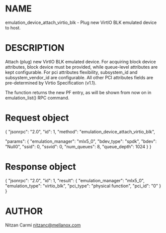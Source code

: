 # NAME

emulation_device_attach_virtio_blk - Plug new VirtIO BLK emulated device to host.

# DESCRIPTION

Attach (plug) new VirtIO BLK emulated device.
For acquiring block device attributes, block device must be provided,
while queue-level attributes are kept configurable.
For pci attributes flexibility, subsystem_id and subsystem_vendor_id
are configurable. All other PCI attributes fields are pre-determined
by Virtio Specification (v1.1).

The function returns the new PF entry, as will be shown from now on
in emulation_list() RPC command.

# Request object

{
  "jsonrpc": "2.0",
  "id": 1,
  "method": "emulation_device_attach_virtio_blk",

  "params": {
    "emulation_manager": "mlx5_0",
    "bdev_type": "spdk",
    "bdev": "Null0",
    "ssid": 0,
    "ssvid": 0,
    "num_queues": 8,
    "queue_depth": 1024
  }
}

# Response object

{
  "jsonrpc": "2.0",
  "id": 1,
  "result":
    {
      "emulation_manager": "mlx5_0",
      "emulation_type": "virtio_blk",
      "pci_type": "physical function",
      "pci_id": "0"
    }
}


# AUTHOR

Nitzan Carmi <nitzanc@mellanox.com>
